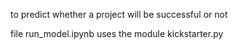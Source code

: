 to predict whether a project will be successful or not

file run_model.ipynb uses the module kickstarter.py
